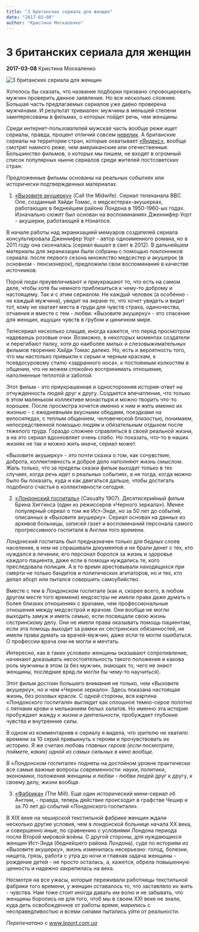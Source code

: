 ```yaml
---
title: "3 британских сериала для женщин"
date: "2017-03-08"
author: "Кристина Москаленко"
---
```


# 3 британских сериала для женщин

**2017-03-08** Кристина Москаленко

![3 британских сериала для женщин](http://www.leport.com.ua/wp-content/uploads/2017/03/maxresdefault-9-845x505.jpg)

Хотелось бы сказать, что название подборки призвано спровоцировать мужчин проверить данное заявление. Но все несколько сложнее. Б*о*льшая часть предлагаемых сериалов уже давно проверена мужчинами. И результат тривиален: мужчины в меньшей степени заинтересованы в фильмах, о которых пойдет речь, чем женщины.

Среди интернет-пользователей мужская часть вообще реже ищет сериалы, правда, процент отличия совсем [невелик](https://ain.ua/2016/01/20/televizor-vs-internet-chto-i-kak-smotreli-ukraincy-v-2015-godu). А британские сериалы на территории стран, которые охватывает [«Яндекс»](https://yandex.ru/company/researches/2014/ya_series), вообще смотрят намного реже, чем американские или отечественные. Большинство фильмов, о которых мы пишем, не входят в огромный список популярных нынче сериалов среди жителей постсоветских стран.

Предложенные фильмы основаны на реальных событиях или исторически подтвержденных материалах.

1. [«Вызовите акушерку»](https://www.kinopoisk.ru/film/664424/) (Call the Midwife). Сериал телеканала BBC One, созданный Хайди Томас, о медсестерах-акушерках, работающих в беднейшем районе Лондона в 1950-1960-ых годах. Изначально сюжет был основан на воспоминаниях Дженнифер Уорт - акушерки, работающей в Нонатосе.

В начале работы над экранизацией мемуаров создателей сериала консультировала Дженнифер Уорт - автор одноименного романа, но в 2011 году она скончалась (сериал вышел в свет в 2012). В дальнейшем материалы для экранизации были собраны с помощью поклонников сериала: после первого сезона множество медсестер и акушерок (в основном - пенсионерок), предложили свои воспоминания в качестве источников.

Порой люди преувеличивают и приукрашают то, что есть на самом деле, чтобы хотя бы немного приблизиться к чему-то доброму и настоящему. Так и с этим сериалом. Не каждый человек (а особенно - не каждый мужчина), увидит на экране то, что хочет увидеть и видит тот, кому не хватает места в груди для чувств страха, одиночества, отчаяния и вместе с тем - любви. «Вызовите акушерку» - это спасение для женщин, ищущих чувств в грубом и циничном мире.

Телесериал несколько слащав, иногда кажется, что перед просмотром надеваешь розовые очки. Возможно, в некоторых моментах создатели и перегибают палку, хотя до наиболее милых и слезовыжимательных фильмов творению Хайди Томас далеко. Но, есть и вероятность того, что мы настолько привыкли к серым и черным краскам, к псевдосуровому стилю «задранного носа», к постоянным колкостям в общении, что не можем спокойно воспринимать отношения, наполненные теплотой и заботой.

Этот фильм - это приукрашенная и односторонняя история-ответ на отчужденность людей друг к другу. Создается впечатление, что только в этом маленьком коллективе монастыря и можно творить что-то хорошее. После просмотра хочется именно к ним и жить именно их жизнью - с ежедневными вкусными обедами, поездками на велосипедах, с теплым общением, человеческой близостью, понимаем, непосредственной помощью людям и обязательным отдыхом после тяжелого труда. Гораздо сложнее справляться в своей реальной жизни, а на это сериал вдохновляет очень слабо. Но показать, что-то в наших жизнях не так и можно жить иначе, сериал может.

«Вызовите акушерку» - это почти сказка о том, как сочувствие, доброта, коллективность и доброе дело наполняют жизнь смыслом. Жаль только, что за пределы сказки фильм выходит только в тех случаях, когда речь идет о реальных событиях, а не тогда, когда можно было бы показать, куда и как двигаться дальше, чтобы достигать подобного счастья в коллективности сегодня.

2. [«Лондонский госпиталь»](https://www.kinopoisk.ru/film/392931/) (Casualty 1907). Десятисерийный фильм Брина Хиггинса (один из режиссеров «Черного зеркала»). Менее популярный сериал о том же Ист-Энде, но за 50 лет до событий, описанных в «Вызовите акушерку». Сериал основан на данных из архивов больницы, записей газет и воспоминаний персонала самого прогрессивного госпиталя в Англии того времени.

Лондонский госпиталь был предназначен только для бедных слоев населения, в нем не спрашивали документов и не брали денег с тех, кто нуждался в лечении, его персонал боролся за жизнь и здоровье каждого пациента, даже если в помощи нуждались те, кого преследовала полиция. А в то время арестовывали находящихся при смерти не только бандитов и политических агитаторов, но и тех, кто делал аборт или пытался совершить самоубийство.

Вместе с тем в Лондонском госпитале (как и, скорее всего, в любом другом месте того времени) медсестры не имели права даже думать о более близких отношениях с врачами, чем профессиональные отношения между медсестрой и врачом. Они вообще не могли выходить замуж и иметь семью, если посвящали свою жизнь сестринскому делу. Они не имели права оказывать помощь пациентам, если эта помощь выходит за рамки их сестринских обязанностей, не имели права думать за врачей-мужчин, даже если те могли ошибаться. О профессии врача они не могли и мечтать.

Интересно, как в таких условиях женщины оказывают сопротивление, начинают доказывать несостоятельность такого положения и какова роль мужчины в этом (а без мужчин, знающих то, чего не знают женщины, последние вряд ли могли бы чему-то научиться).

Этот фильм достоин б*о*льшего внимания не только, чем «Вызовите акушерку», но и чем «Черное зеркало». Здесь показана настоящая жизнь, без розовых красок. С одной стороны, вся картина «Лондонского госпиталя» выглядит как сплошное темно-серое полотно с пятнами крови и мельканием белых халатов. Но именно эта история пробуждает жажду к жизни и деятельности, пробуждает глубокие чувства и внутренние силы.

В одном из комментариев к сериалу я видела, что зрителю не хватило времени за 10 серий привыкнуть к героям и прочувствовать их историю. Я же считаю *любовь главных героев (если посмотрите, поймете, каких) одной из самых сильных в кино вообще*.

В «Лондонском госпитале» подняты на достойном уровне практически все самые важные вопросы современности: науки, политики, экономики, положения женщины и любви - любви людей друг к другу, к своему делу, жизни вообще.

3. [«Фабрика»](https://www.kinopoisk.ru/film/799288/) (The Mill). Еще один исторический мини-сериал об Англии, - правда, теперь действие происходит в графстве Чешир и за 70 лет до событий «Лондонского госпиталя».

В ХIХ веке на чеширской текстильной фабрике женщин ждали несколько другие условия, чем в лондонской больнице начала ХХ века, и совершенно иные, по сравнению с условиями Лондона периода после Второй мировой войны. С другой стороны, для нуждающихся женщин Ист-Энда (беднейшего района Лондона), судя по историям из «Вызовите акушерку», жизнь изменилась несерьезно: голод, болезни, нищета, грязь, работа с утра до ночи и главная задача женщины - рождение детей - не просто осталась, а, кажется, обрела повышенную ценность и надежно закрепилась на века.

Несмотря на все ужасы, которые переживали работницы текстильной фабрики того времени, у женщин оставалось то, что заставляло их жить - чувства. Нам тоже стоит иногда давать им волю и не забывать, что женщины боролись не для того, чтоб мы в своем ХХI веке не знали, куда деть освобожденное от работы время, мирились с несправедливостью и всеми силами пытались уйти от реальности.

*Перепечатано с www.leport.com.ua*